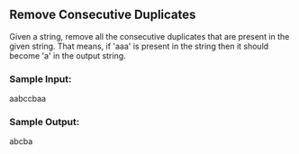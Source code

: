 ## Remove Consecutive Duplicates
Given a string, remove all the consecutive duplicates that are present in the given string. That means, if 'aaa' is present in the string then it should become 'a' in the output string.
### Sample Input:
aabccbaa
### Sample Output:
abcba
